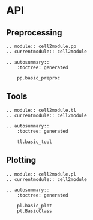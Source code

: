 # API

## Preprocessing

```{eval-rst}
.. module:: cell2module.pp
.. currentmodule:: cell2module

.. autosummary::
    :toctree: generated

    pp.basic_preproc
```

## Tools

```{eval-rst}
.. module:: cell2module.tl
.. currentmodule:: cell2module

.. autosummary::
    :toctree: generated

    tl.basic_tool
```

## Plotting

```{eval-rst}
.. module:: cell2module.pl
.. currentmodule:: cell2module

.. autosummary::
    :toctree: generated

    pl.basic_plot
    pl.BasicClass
```

